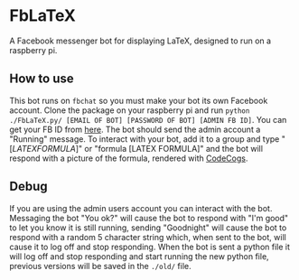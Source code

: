 # FbLaTeX
A Facebook messenger bot for displaying LaTeX, designed to run on a raspberry pi.

## How to use
This bot runs on `fbchat` so you must make your bot its own Facebook account.
Clone the package on your raspberry pi and run `python ./FbLaTeX.py/ [EMAIL OF BOT] [PASSWORD OF BOT] [ADMIN FB ID]`. You can get your FB ID from [here](https://findmyfbid.in/). The bot should send the admin account a "Running" message.
To interact with your bot, add it to a group and type "$[LATEX FORMULA]$" or "formula [LATEX FORMULA]" and the bot will respond with a picture of the formula, rendered with [CodeCogs](https://www.codecogs.com/latex/eqneditor.php).

## Debug
If you are using the admin users account you can interact with the bot.
Messaging the bot "You ok?" will cause the bot to respond with "I'm good" to let you know it is still running, sending "Goodnight" will cause the bot to respond with a random 5 character string which, when sent to the bot, will cause it to log off and stop responding. When the bot is sent a python file it will log off and stop responding and start running the new python file, previous versions will be saved in the `./old/` file.
